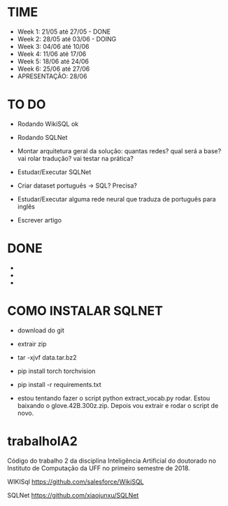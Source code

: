 # TIME
- Week 1: 21/05 até 27/05 - DONE
- Week 2: 28/05 até 03/06 - DOING
- Week 3: 04/06 até 10/06
- Week 4: 11/06 até 17/06
- Week 5: 18/06 até 24/06
- Week 6: 25/06 até 27/06
- APRESENTAÇÃO: 28/06

# TO DO
- Rodando WikiSQL ok
- Rodando SQLNet


- Montar arquitetura geral da solução: quantas redes? qual será a base? vai rolar tradução? vai testar na prática?
- Estudar/Executar SQLNet
- Criar dataset português -> SQL? Precisa?
- Estudar/Executar alguma rede neural que traduza de português para inglês
- Escrever artigo

# DONE
- 
- 
- 
# COMO INSTALAR SQLNET
- download do git
- extrair zip
- tar -xjvf data.tar.bz2
- pip install torch torchvision
- pip install -r requirements.txt


- estou tentando fazer o script python extract_vocab.py rodar. Estou baixando o glove.42B.300z.zip. Depois vou extrair e rodar o script de novo.






# trabalhoIA2
Código do trabalho 2 da disciplina Inteligência Artificial do doutorado no Instituto de Computação da UFF no primeiro semestre de 2018.

WIKISql
https://github.com/salesforce/WikiSQL

SQLNet
https://github.com/xiaojunxu/SQLNet
